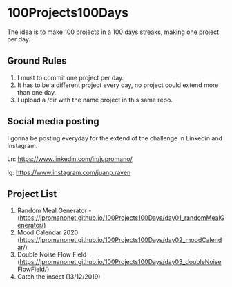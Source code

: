 # 100Projects100Days
The idea is to make 100 projects in a 100 days streaks, making one project per day.

## Ground Rules

1. I must to commit one project per day.
2. It has to be a different project every day, no project could extend more than one day.
3. I upload a /dir with the name project in this same repo.

## Social media posting

I gonna be posting everyday for the extend of the challenge in Linkedin and Instagram.

Ln: https://www.linkedin.com/in/jupromano/ 

Ig: https://www.instagram.com/juanp.raven

## Project List

1. Random Meal Generator - (https://jpromanonet.github.io/100Projects100Days/day01_randomMealGenerator/)
2. Mood Calendar 2020 (https://jpromanonet.github.io/100Projects100Days/day02_moodCalendar/)
3. Double Noise Flow Field (https://jpromanonet.github.io/100Projects100Days/day03_doubleNoiseFlowField/)
4. Catch the insect (13/12/2019)
